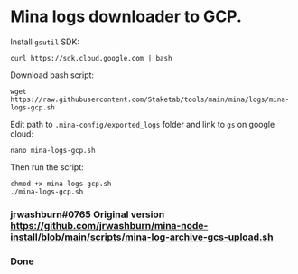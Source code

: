 # Mina logs downloader to GCP.

Install `gsutil` SDK:
```
curl https://sdk.cloud.google.com | bash
```
Download bash script:
```
wget https://raw.githubusercontent.com/Staketab/tools/main/mina/logs/mina-logs-gcp.sh
```
Edit path to `.mina-config/exported_logs` folder and link to `gs` on google cloud:
```
nano mina-logs-gcp.sh
```
Then run the script:
```
chmod +x mina-logs-gcp.sh
./mina-logs-gcp.sh
```
### jrwashburn#0765 Original version https://github.com/jrwashburn/mina-node-install/blob/main/scripts/mina-log-archive-gcs-upload.sh  
### Done
